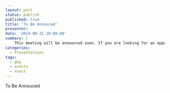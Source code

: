 ```yaml
---
layout: post
status: publish
published: true
title: 'To Be Annouced'
presenter: 
date: '2014-08-21 20:00:00'
summary: |
    This meeting will be announced soon. If you are looking for an opportunity to speak feel free to checkout the Speaking page.
categories:
  - Presentations
tags:
  - php
  - events
  - react
---
```

To Be Annouced